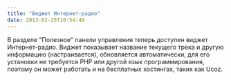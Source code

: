 ```yaml
---
title: "Виджет Интернет-радио"
date: 2013-02-25T10:54:49
---
```


В разделе "Полезное" панели управления теперь доступен виджет Интернет-радио. Виджет показывает название текущего трека и другую информацию (настраивается), обновляется автоматически, для его установки не требуется PHP или другой язык программирования, поэтому он может работать и на бесплатных хостингах, таких как Ucoz. 